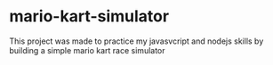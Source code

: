 # mario-kart-simulator
This project was made to practice my javasvcript and nodejs skills by building a simple mario kart race simulator
